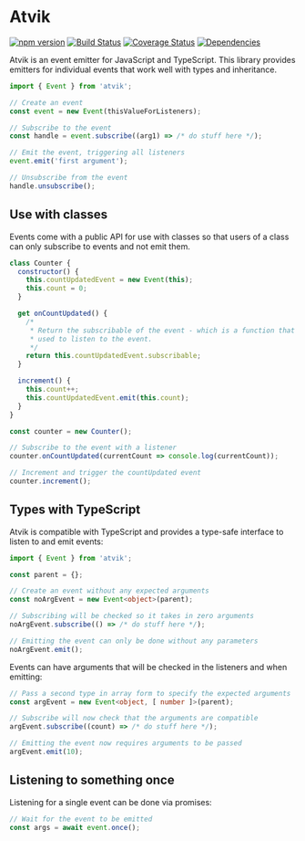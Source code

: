 # Atvik

[![npm version](https://badge.fury.io/js/atvik.svg)](https://badge.fury.io/js/atvik)
[![Build Status](https://travis-ci.org/aholstenson/atvik.svg?branch=master)](https://travis-ci.org/aholstenson/atvik)
[![Coverage Status](https://coveralls.io/repos/aholstenson/atvik/badge.svg)](https://coveralls.io/github/aholstenson/atvik)
[![Dependencies](https://david-dm.org/aholstenson/atvik.svg)](https://david-dm.org/aholstenson/atvik)

Atvik is an event emitter for JavaScript and TypeScript. This library
provides emitters for individual events that work well with types and
inheritance.

```javascript
import { Event } from 'atvik';

// Create an event
const event = new Event(thisValueForListeners);

// Subscribe to the event
const handle = event.subscribe((arg1) => /* do stuff here */);

// Emit the event, triggering all listeners
event.emit('first argument');

// Unsubscribe from the event
handle.unsubscribe();
```

## Use with classes

Events come with a public API for use with classes so that users of a class can
only subscribe to events and not emit them.

```javascript
class Counter {
  constructor() {
    this.countUpdatedEvent = new Event(this);
    this.count = 0;
  }

  get onCountUpdated() {
    /*
     * Return the subscribable of the event - which is a function that can be
     * used to listen to the event.
     */
    return this.countUpdatedEvent.subscribable;
  }

  increment() {
    this.count++;
    this.countUpdatedEvent.emit(this.count);
  }
}

const counter = new Counter();

// Subscribe to the event with a listener
counter.onCountUpdated(currentCount => console.log(currentCount));

// Increment and trigger the countUpdated event
counter.increment();
```

## Types with TypeScript

Atvik is compatible with TypeScript and provides a type-safe interface to
listen to and emit events:

```typescript
import { Event } from 'atvik';

const parent = {};

// Create an event without any expected arguments
const noArgEvent = new Event<object>(parent);

// Subscribing will be checked so it takes in zero arguments
noArgEvent.subscribe(() => /* do stuff here */);

// Emitting the event can only be done without any parameters
noArgEvent.emit();
```

Events can have arguments that will be checked in the listeners and when
emitting:

```typescript
// Pass a second type in array form to specify the expected arguments
const argEvent = new Event<object, [ number ]>(parent);

// Subscribe will now check that the arguments are compatible
argEvent.subscribe((count) => /* do stuff here */);

// Emitting the event now requires arguments to be passed
argEvent.emit(10);
```

## Listening to something once

Listening for a single event can be done via promises:

```javascript
// Wait for the event to be emitted
const args = await event.once();
```
